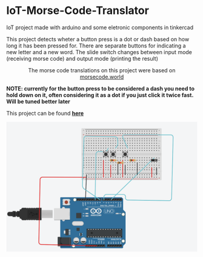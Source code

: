 # IoT-Morse-Code-Translator
<p>IoT project made with arduino and some eletronic components in tinkercad</p>
<p>This project detects wheter a button press is a dot or dash based on how long it has been pressed for. There are separate buttons for indicating a new letter and a new word. The slide switch changes between input mode (receiving morse code) and output mode (printing the result)</p>
<p style="text-align: center;">The morse code translations on this project were based on <a href="https://morsecode.world/international/morse2.html">morsecode.world</a></p>
<p><strong>NOTE: currently for the button press to be considered a dash you need to hold down on it, often considering it as a dot if you just click it twice fast. Will be tuned better later</strong></p>
<p>This project can be found <strong><a href="https://www.tinkercad.com/things/hOtkFeLoZGN-morse-to-text">here</a></strong></p>
<img src="Screenshot from 2024-09-26 12-23-03.png">
